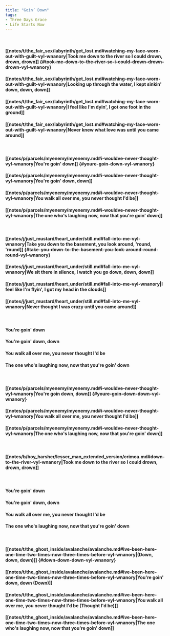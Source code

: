 ```yaml
---
title: "Goin’ Down"
tags:
- Three Days Grace
- Life Starts Now
---
```

&nbsp;
#### [[notes/t/the_fair_sex/labyrinth/get_lost.md#watching-my-face-worn-out-with-guilt-vyl-wnanory|Took me down to the river so I could drown, drown, drown]] {#took-me-down-to-the-river-so-i-could-drown-drown-drown-vyl-wnanory}
#### [[notes/t/the_fair_sex/labyrinth/get_lost.md#watching-my-face-worn-out-with-guilt-vyl-wnanory|Looking up through the water, I kept sinkin' down, down, down]]
#### [[notes/t/the_fair_sex/labyrinth/get_lost.md#watching-my-face-worn-out-with-guilt-vyl-wnanory|I feel like I'm dyin', I got one foot in the ground]]
#### [[notes/t/the_fair_sex/labyrinth/get_lost.md#watching-my-face-worn-out-with-guilt-vyl-wnanory|Never knew what love was until you came around]]
&nbsp;
#### [[notes/p/parcels/myenemy/myenemy.md#i-wouldve-never-thought-vyl-wnanory|You're goin' down]] {#youre-goin-down-vyl-wnanory}
#### [[notes/p/parcels/myenemy/myenemy.md#i-wouldve-never-thought-vyl-wnanory|You're goin' down, down]]
#### [[notes/p/parcels/myenemy/myenemy.md#i-wouldve-never-thought-vyl-wnanory|You walk all over me, you never thought I'd be]]
#### [[notes/p/parcels/myenemy/myenemy.md#i-wouldve-never-thought-vyl-wnanory|The one who's laughing now, now that you're goin' down]]
&nbsp;
#### [[notes/j/just_mustard/heart_under/still.md#fall-into-me-vyl-wnanory|Take you down to the basement, you look around, 'round, 'round]] {#take-you-down-to-the-basement-you-look-around-round-round-vyl-wnanory}
#### [[notes/j/just_mustard/heart_under/still.md#fall-into-me-vyl-wnanory|We sit there in silence, I watch you go down, down, down]]
#### [[notes/j/just_mustard/heart_under/still.md#fall-into-me-vyl-wnanory|I feel like I'm flyin', I got my head in the clouds]]
#### [[notes/j/just_mustard/heart_under/still.md#fall-into-me-vyl-wnanory|Never thought I was crazy until you came around]]
&nbsp;
#### You're goin' down
#### You're goin' down, down
#### You walk all over me, you never thought I'd be
#### The one who's laughing now, now that you're goin' down
&nbsp;
#### [[notes/p/parcels/myenemy/myenemy.md#i-wouldve-never-thought-vyl-wnanory|You're goin down, down]] {#youre-goin-down-down-vyl-wnanory}
#### [[notes/p/parcels/myenemy/myenemy.md#i-wouldve-never-thought-vyl-wnanory|You walk all over me, you never thought I'd be]]
#### [[notes/p/parcels/myenemy/myenemy.md#i-wouldve-never-thought-vyl-wnanory|The one who's laughing now, now that you're goin' down]]
&nbsp;
#### [[notes/b/boy_harsher/lesser_man_extended_version/crimea.md#down-to-the-river-vyl-wnanory|Took me down to the river so I could drown, drown, drown]]
&nbsp;
#### You're goin' down
#### You're goin' down, down
#### You walk all over me, you never thought I'd be
#### The one who's laughing now, now that you're goin' down
&nbsp;
#### [[notes/t/the_ghost_inside/avalanche/avalanche.md#ive-been-here-one-time-two-times-now-three-times-before-vyl-wnanory|(Down, down, down)]] {#down-down-down-vyl-wnanory}
#### [[notes/t/the_ghost_inside/avalanche/avalanche.md#ive-been-here-one-time-two-times-now-three-times-before-vyl-wnanory|You're goin' down, down (Down)]]
#### [[notes/t/the_ghost_inside/avalanche/avalanche.md#ive-been-here-one-time-two-times-now-three-times-before-vyl-wnanory|You walk all over me, you never thought I'd be (Thought I'd be)]]
#### [[notes/t/the_ghost_inside/avalanche/avalanche.md#ive-been-here-one-time-two-times-now-three-times-before-vyl-wnanory|The one who's laughing now, now that you're goin' down]]
